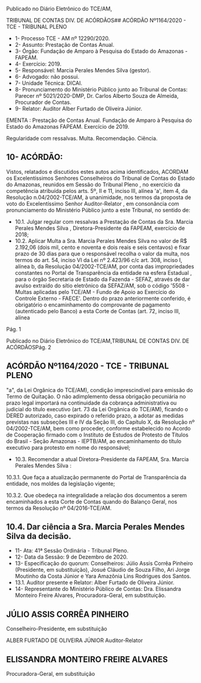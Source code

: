 Publicado  no  Diário  Eletrônico do TCE/AM,

TRIBUNAL DE CONTAS DIV. DE ACÓRDÃOS## ACÓRDÃO Nº1164/2020 - TCE - TRIBUNAL PLENO

- 1- Processo TCE - AM nº 12290/2020.
- 2- Assunto: Prestação de Contas Anual.
- 3- Órgão: Fundação de Amparo à Pesquisa do Estado do Amazonas - FAPEAM.
- 4- Exercício: 2019.
- 5- Responsável: Marcia Perales Mendes Silva (gestor).
- 6- Advogado: não possui.
- 7- Unidade Técnica: DICAI.
- 8- Pronunciamento  do  Ministério  Público  junto  ao  Tribunal  de  Contas: Parecer  nº 5021/2020-DMP, Dr. Carlos Alberto Souza de Almeida, Procurador de Contas.
- 9- Relator: Auditor Alber Furtado de Oliveira Júnior.

EMENTA : Prestação de Contas Anual. Fundação de Amparo  à  Pesquisa  do  Estado  do  Amazonas  FAPEAM. Exercício de 2019.

Regularidade com ressalvas. Multa. Recomendação. Ciência.

## 10-  ACÓRDÃO:

Vistos, relatados e discutidos estes autos acima identificados, ACORDAM os Excelentíssimos Senhores Conselheiros do Tribunal de Contas do Estado do Amazonas, reunidos em Sessão do Tribunal Pleno , no exercício da competência atribuída pelos arts. 5º, II e 11, inciso III, alínea 'a', item 4, da Resolução n.04/2002-TCE/AM, à unanimidade, nos termos da proposta de voto do Excelentíssimo Senhor Auditor-Relator , em consonância com pronunciamento do Ministério Público junto a este Tribunal, no sentido de:

- 10.1. Julgar  regular  com  ressalvas a  Prestação  de  Contas  da Sra.  Marcia Perales  Mendes  Silva , Diretora-Presidente  da  FAPEAM,  exercício  de 2018;
- 10.2. Aplicar  Multa a Sra.  Marcia  Perales  Mendes  Silva no  valor  de R$ 2.192,06 (dois  mil,  cento  e  noventa e dois reais e seis centavos) e fixar prazo de 30 dias para que o responsável recolha o valor da multa, nos termos do art. 54, inciso VI da Lei nº 2.423/96 c/c art. 308, inciso I, alínea b, da Resolução 04/2002-TCE/AM, por conta das impropriedades constantes  no  Portal  de  Transparência  da  entidade  na  esfera  Estadual , para  o  órgão  Secretaria  de  Estado  da  Fazenda  -  SEFAZ,  através  de dar avulso extraído do sítio eletrônico da SEFAZ/AM, sob o código '5508 -  Multas  aplicadas  pelo  TCE/AM  -  Fundo  de  Apoio  ao  Exercício  do Controle Externo - FAECE'. Dentro do prazo anteriormente conferido, é obrigatório o encaminhamento do comprovante de pagamento (autenticado pelo Banco) a esta Corte de Contas (art. 72, inciso III, alínea

Pág. 1

Publicado  no  Diário  Eletrônico do TCE/AM,TRIBUNAL DE CONTAS DIV. DE ACÓRDÃOSPág. 2

## ACÓRDÃO Nº1164/2020 - TCE - TRIBUNAL PLENO

"a", da Lei Orgânica do TCE/AM), condição imprescindível para emissão do Termo de Quitação. O não adimplemento dessa obrigação pecuniária no prazo legal importará na continuidade da cobrança administrativa ou judicial do título executivo (art. 73 da Lei Orgânica do TCE/AM), ficando o DERED autorizado, caso expirado o referido prazo, a adotar as medidas previstas nas subseções III e IV da Seção III, do Capítulo X, da Resolução nº  04/2002-TCE/AM,  bem  como  proceder,  conforme  estabelecido  no Acordo de Cooperação firmado com o Instituto de Estudos de Protesto de Títulos do Brasil - Seção Amazonas - IEPTB/AM, ao encaminhamento do título executivo para protesto em nome do responsável;

- 10.3. Recomendar a atual Diretora-Presidente da FAPEAM, Sra. Marcia Perales Mendes Silva :

10.3.1. Que faça a atualização permanente do Portal de Transparência da entidade, nos moldes da legislação vigente;

10.3.2. Que obedeça na integralidade a relação dos documentos a serem encaminhados a esta Corte de Contas quando do Balanço Geral, nos termos da Resolução nº 04/2016-TCE/AM.

## 10.4. Dar ciência a Sra. Marcia Perales Mendes Silva da decisão.

- 11-  Ata: 41ª Sessão Ordinária - Tribunal Pleno.
- 12-  Data da Sessão: 9 de Dezembro de 2020.
- 13-  Especificação  do  quorum: Conselheiros: Júlio  Assis  Corrêa  Pinheiro  (Presidente, em substituição), Josué Cláudio de Souza Filho, Ari Jorge Moutinho da Costa Júnior e Yara Amazônia Lins Rodrigues dos Santos.
- 13.1. Auditor presente e Relator: Alber Furtado de Oliveira Júnior.
- 14-  Representante do Ministério Público de Contas: Dra. Elissandra Monteiro Freire Alvares, Procuradora-Geral, em substituição.

## JÚLIO ASSIS CORRÊA PINHEIRO

Conselheiro-Presidente, em substituição

ALBER FURTADO DE OLIVEIRA JÚNIOR Auditor-Relator

## ELISSANDRA MONTEIRO FREIRE ALVARES

Procuradora-Geral, em substituição